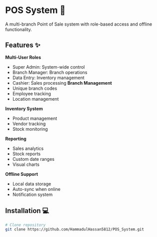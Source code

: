 # POS System 🏪

A multi-branch Point of Sale system with role-based access and offline functionality.

## Features ✨

**Multi-User Roles** 
  - Super Admin: System-wide control
  - Branch Manager: Branch operations
  - Data Entry: Inventory management
  - Cashier: Sales processing
 **Branch Management** 
  - Unique branch codes
  - Employee tracking
  - Location management

 **Inventory System** 
  - Product management
  - Vendor tracking
  - Stock monitoring

 **Reporting** 
  - Sales analytics
  - Stock reports
  - Custom date ranges
  - Visual charts

 **Offline Support** 
  - Local data storage
  - Auto-sync when online
  - Notification system

## Installation 💻

```bash
# Clone repository
git clone https://github.com/HammadulHassan5812/POS_System.git

